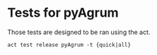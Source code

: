 Tests for pyAgrum
=================

Those tests are designed to be ran using the act.

```
act test release pyAgrum -t {quick|all}
```
